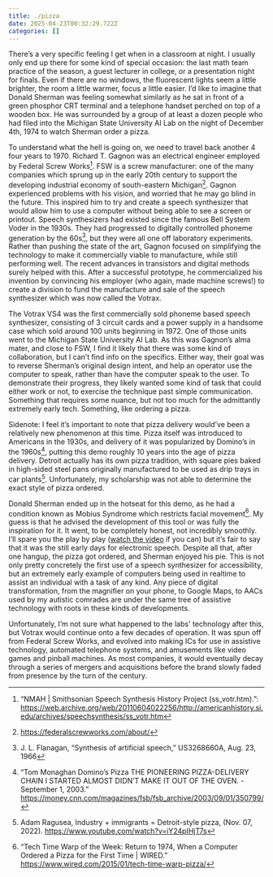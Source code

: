```yaml
---
title: ./pizza
date: 2025-04-23T00:32:29.722Z
categories: []
---
```


There’s a very specific feeling I get when in a classroom at night. I usually only end up there for some kind of special occasion: the last math team practice of the season, a guest lecturer in college, or a presentation night for finals. Even if there are no windows, the fluorescent lights seem a little brighter, the room a little warmer, focus a little easier. I’d like to imagine that Donald Sherman was feeling somewhat similarly as he sat in front of a green phosphor CRT terminal and a telephone handset perched on top of a wooden box. He was surrounded by a group of at least a dozen people who had filed into the Michigan State University AI Lab on the night of December 4th, 1974 to watch Sherman order a pizza.

To understand what the hell is going on, we need to travel back another 4 four years to 1970. Richard T. Gagnon was an electrical engineer employed by Federal Screw Works[^c1]. FSW is a screw manufacturer: one of the many companies which sprung up in the early 20th century to support the developing industrial economy of south-eastern Michigan[^c2]. Gagnon experienced problems with his vision, and worried that he may go blind in the future. This inspired him to try and create a speech synthesizer that would allow him to use a computer without being able to see a screen or printout. Speech synthesizers had existed since the famous Bell System Voder in the 1930s. They had progressed to digitally controlled phoneme generation by the 60s[^c3], but they were all one off laboratory experiments. Rather than pushing the state of the art, Gagnon focused on simplifying the technology to make it commercially viable to manufacture, while still performing well. The recent advances in transistors and digital methods surely helped with this. After a successful prototype, he commercialized his invention by convincing his employer (who again, made machine screws!) to create a division to fund the manufacture and sale of the speech synthesizer which was now called the Votrax.

The Votrax VS4 was the first commercially sold phoneme based speech synthesizer, consisting of 3 circuit cards and a power supply in a handsome case which sold around 100 units beginning in 1972. One of those units went to the Michigan State University AI Lab. As this was Gagnon’s alma mater, and close to FSW, I find it likely that there was some kind of collaboration, but I can’t find info on the specifics. Either way, their goal was to reverse Sherman’s original design intent, and help an operator use the computer to speak, rather than have the computer speak to the user. To demonstrate their progress, they likely wanted some kind of task that could either work or not, to exercise the technique past simple communication. Something that requires some nuance, but not too much for the admittantly extremely early tech. Something, like ordering a pizza.

Sidenote: I feel it’s important to note that pizza delivery would’ve been a relatively new phenomenon at this time. Pizza itself was introduced to Americans in the 1930s, and delivery of it was popularized by Domino’s in the 1960s[^c4], putting this demo roughly 10 years into the age of pizza delivery. Detroit actually has its own pizza tradition, with square pies baked in high-sided steel pans originally manufactured to be used as drip trays in car plants[^c5]. Unfortunately, my scholarship was not able to determine the exact style of pizza ordered.

Donald Sherman ended up in the hotseat for this demo, as he had a condition known as Mobius Syndrome which restricts facial movement[^c6]. My guess is that he advised the development of this tool or was fully the inspiration for it. It went, to be completely honest, not incredibly smoothly. I’ll spare you the play by play ([watch the video](https://www.youtube.com/watch?v=94d_h_t2QAA) if you can) but it’s fair to say that it was the still early days for electronic speech. Despite all that, after one hangup, the pizza got ordered, and Sherman enjoyed his pie. This is not only pretty concretely the first use of a speech synthesizer for accessibility, but an extremely early example of computers being used in realtime to assist an individual with a task of any kind. Any piece of digital transformation, from the magnifier on your phone, to Google Maps, to AACs used by my autistic comrades are under the same tree of assistive technology with roots in these kinds of developments.

Unfortunately, I’m not sure what happened to the labs' technology after this, but Votrax would continue onto a few decades of operation. It was spun off from Federal Screw Works, and evolved into making ICs for use in assistive technology, automated telephone systems, and amusements like video games and pinball machines. As most companies, it would eventually decay through a series of mergers and acquisitions before the brand slowly faded from presence by the turn of the century.

[^c1]: “NMAH | Smithsonian Speech Synthesis History Project (ss_votr.htm).”: https://web.archive.org/web/20110604022256/http://americanhistory.si.edu/archives/speechsynthesis/ss_votr.htm
[^c2]: https://federalscrewworks.com/about/
[^c3]: J. L. Flanagan, “Synthesis of artificial speech,” US3268660A, Aug. 23, 1966
[^c4]: “Tom Monaghan Domino’s Pizza THE PIONEERING PIZZA-DELIVERY CHAIN I STARTED ALMOST DIDN’T MAKE IT OUT OF THE OVEN. - September 1, 2003.” https://money.cnn.com/magazines/fsb/fsb_archive/2003/09/01/350799/
[^c5]: Adam Ragusea, Industry + immigrants = Detroit-style pizza, (Nov. 07, 2022).  https://www.youtube.com/watch?v=iY24pIHjT7s
[^c6]: “Tech Time Warp of the Week: Return to 1974, When a Computer Ordered a Pizza for the First Time | WIRED.” https://www.wired.com/2015/01/tech-time-warp-pizza/

